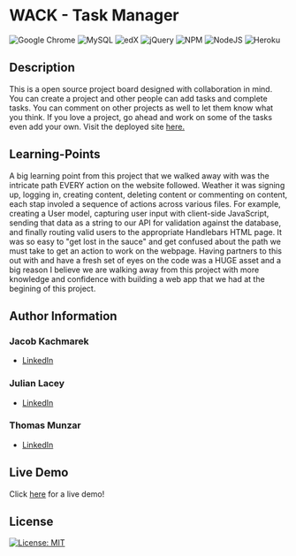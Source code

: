 # WACK - Task Manager
![Google Chrome](https://img.shields.io/badge/Google%20Chrome-4285F4?style=for-the-badge&logo=GoogleChrome&logoColor=white)
![MySQL](https://img.shields.io/badge/mysql-%2300f.svg?style=for-the-badge&logo=mysql&logoColor=white)
![edX](https://img.shields.io/badge/edX-%2302262B.svg?style=for-the-badge&logo=edX&logoColor=white)
![jQuery](https://img.shields.io/badge/jquery-%230769AD.svg?style=for-the-badge&logo=jquery&logoColor=white)
![NPM](https://img.shields.io/badge/NPM-%23CB3837.svg?style=for-the-badge&logo=npm&logoColor=white)
![NodeJS](https://img.shields.io/badge/node.js-6DA55F?style=for-the-badge&logo=node.js&logoColor=white)
![Heroku](https://img.shields.io/badge/heroku-%23430098.svg?style=for-the-badge&logo=heroku&logoColor=white)

## Description
This is a open source project board designed with collaboration in mind. You can create a project and other people can add tasks and complete tasks. You can comment on other projects as well to let them know what you think. If you love a project, go ahead and work on some of the tasks even add your own. Visit the deployed site [here.](https://blooming-beyond-30251-89ceb9e97d3f.herokuapp.com/)

## Learning-Points

A big learning point from this project that we walked away with was the intricate path EVERY action on the website followed.  Weather it was signing up, logging in, creating content, deleting content or commenting on content, each stap involed a sequence of actions across various files.  For example, creating a User model, capturing user input with client-side JavaScript, sending that data as a string to our API for validation against the database, and finally routing valid users to the appropriate Handlebars HTML page.  It was so easy to "get lost in the sauce" and get confused about the path we must take to get an action to work on the webpage. Having partners to this out with and have a fresh set of eyes on the code was a HUGE asset and a big reason I believe we are walking away from this project with more knowledge and confidence with building a web app that we had at the begining of this project.

## Author Information

### Jacob Kachmarek
* [LinkedIn](https://www.linkedin.com/in/jacob-kachmarek/)
### Julian Lacey
* [LinkedIn]()
### Thomas Munzar
* [LinkedIn](https://www.linkedin.com/in/thomas-munzar-659b51250/)


## Live Demo
Click [here](https://drive.google.com/file/d/1YmUcCWd5chjjUXFOy9F4Ywi-cokgU5fd/view) for a live demo!

## License

[![License: MIT](https://img.shields.io/badge/License-MIT-yellow.svg)](https://opensource.org/licenses/MIT)

